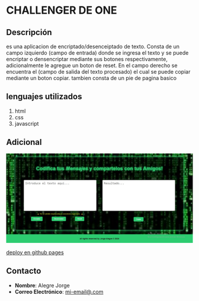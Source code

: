 # CHALLENGER DE ONE

## Descripción

es una aplicacion de encriptado/desenceiptado de texto. Consta de un campo izquierdo (campo de entrada) donde se ingresa el texto y se puede encriptar o densencriptar mediante sus botones respectivamente, adicionalmente le agregue un boton de reset.
En el campo derecho se encuentra el (campo de salida del texto procesado) el cual se puede copiar mediante un boton copiar. 
tambien consta de un pie de pagina basico

## lenguajes utilizados

1. html
2. css
3. javascript

## Adicional

![deploy](./img/challenger.jpg)


<a href="https://ge01ge.github.io/CHALLENGER-ONE.github.io/" target="_blank">deploy en github pages</a>


## Contacto

- **Nombre**: Alegre Jorge
- **Correo Electrónico**: [mi-email@.com](georgea080@gmail.com)
<!-- **LinkedIn**: [Tu Perfil](https://www.linkedin.com/in/tu-perfil) -->

